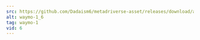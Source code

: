```yaml
---
src: https://github.com/Dadaism6/metadriverse-asset/releases/download/assetsv1.0.2/waymo-1_6.mp4
alt: waymo-1_6
tag: waymo-1
vid: 6
---
```


